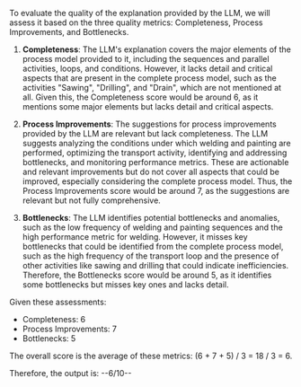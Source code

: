 To evaluate the quality of the explanation provided by the LLM, we will assess it based on the three quality metrics: Completeness, Process Improvements, and Bottlenecks.

1. **Completeness**: The LLM's explanation covers the major elements of the process model provided to it, including the sequences and parallel activities, loops, and conditions. However, it lacks detail and critical aspects that are present in the complete process model, such as the activities "Sawing", "Drilling", and "Drain", which are not mentioned at all. Given this, the Completeness score would be around 6, as it mentions some major elements but lacks detail and critical aspects.

2. **Process Improvements**: The suggestions for process improvements provided by the LLM are relevant but lack completeness. The LLM suggests analyzing the conditions under which welding and painting are performed, optimizing the transport activity, identifying and addressing bottlenecks, and monitoring performance metrics. These are actionable and relevant improvements but do not cover all aspects that could be improved, especially considering the complete process model. Thus, the Process Improvements score would be around 7, as the suggestions are relevant but not fully comprehensive.

3. **Bottlenecks**: The LLM identifies potential bottlenecks and anomalies, such as the low frequency of welding and painting sequences and the high performance metric for welding. However, it misses key bottlenecks that could be identified from the complete process model, such as the high frequency of the transport loop and the presence of other activities like sawing and drilling that could indicate inefficiencies. Therefore, the Bottlenecks score would be around 5, as it identifies some bottlenecks but misses key ones and lacks detail.

Given these assessments:
- Completeness: 6
- Process Improvements: 7
- Bottlenecks: 5

The overall score is the average of these metrics: (6 + 7 + 5) / 3 = 18 / 3 = 6.

Therefore, the output is: --6/10--